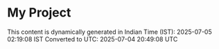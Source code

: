 # My Project

This content is dynamically generated in Indian Time (IST): 2025-07-05 02:19:08 IST
Converted to UTC: 2025-07-04 20:49:08 UTC
